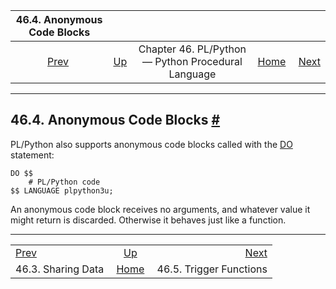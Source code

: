 <!--?xml version="1.0" encoding="UTF-8" standalone="no"?-->

|             46.4. Anonymous Code Blocks             |                                                                          |                                                    |                                                       |                                                          |
| :-------------------------------------------------: | :----------------------------------------------------------------------- | :------------------------------------------------: | ----------------------------------------------------: | -------------------------------------------------------: |
| [Prev](plpython-sharing.html "46.3. Sharing Data")  | [Up](plpython.html "Chapter 46. PL/Python — Python Procedural Language") | Chapter 46. PL/Python — Python Procedural Language | [Home](index.html "PostgreSQL 17devel Documentation") |  [Next](plpython-trigger.html "46.5. Trigger Functions") |

***

## 46.4. Anonymous Code Blocks [#](#PLPYTHON-DO)

PL/Python also supports anonymous code blocks called with the [DO](sql-do.html "DO") statement:

    DO $$
        # PL/Python code
    $$ LANGUAGE plpython3u;

An anonymous code block receives no arguments, and whatever value it might return is discarded. Otherwise it behaves just like a function.

***

|                                                     |                                                                          |                                                          |
| :-------------------------------------------------- | :----------------------------------------------------------------------: | -------------------------------------------------------: |
| [Prev](plpython-sharing.html "46.3. Sharing Data")  | [Up](plpython.html "Chapter 46. PL/Python — Python Procedural Language") |  [Next](plpython-trigger.html "46.5. Trigger Functions") |
| 46.3. Sharing Data                                  |           [Home](index.html "PostgreSQL 17devel Documentation")          |                                  46.5. Trigger Functions |
